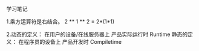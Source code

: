 学习笔记

1.乘方运算符是右结合。
2 ** 1 ** 2 = 2*(1*1)

2.动态的定义：
    在用户的设备/在线服务器上
    产品实际运行时
    Runtime
静态的定义：
    在程序员的设备上
    产品开发时
    Compiletime